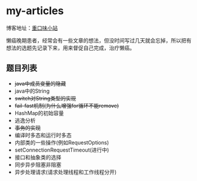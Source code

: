 # my-articles

博客地址：[重口味小站](http://blog.csdn.net/acingdreamer)

懒癌晚期患者，经常会有一些文章的想法，但没时间写过几天就会忘掉，所以把有想法的选题先记录下来，用来督促自己完成，治疗懒癌。

## 题目列表

- ~~java中成员变量的隐藏~~
- java中的String
- ~~switch对String类型的实现~~
- ~~fail-fast机制(为什么增强for循环不能remove)~~
- HashMap的初始容量
- 逃逸分析
- ~~事务的实现~~
- 编译时多态和运行时多态
- 内部类的一些操作(例如RequestOptions)
- setConnectionRequestTimeout(进行中)
- 接口和抽象类的选择
- 同步异步阻塞非阻塞
- 异步处理请求(请求处理线程和工作线程分开)